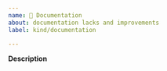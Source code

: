 ```yaml
---
name: 📝 Documentation
about: documentation lacks and improvements
label: kind/documentation

---
```


**Description**
<!-- A clear and concise description. -->
